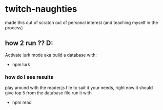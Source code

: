 # twitch-naughties

made this out of scratch out of personal interest (and teaching myself in the process)

## how 2 run ?? D:
Activate lurk mode aka build a database with: 
* npm lurk

### how do i see results
play around with the reader.js file to suit it your needs, right now it should give top 5 from the database file
run it with 
* npm read
